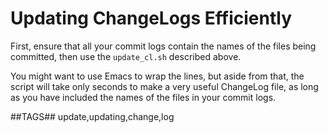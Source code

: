 # Updating ChangeLogs Efficiently

First, ensure that all your commit logs contain the names of the
files being committed, then use the `update_cl.sh` described above.

You might want to use Emacs to wrap the lines, but aside from that,
the script will take only seconds to make a very useful ChangeLog file,
as long as you have included the names of the files in your commit logs.

##TAGS##
update,updating,change,log